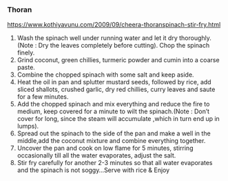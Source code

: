 ### Thoran
https://www.kothiyavunu.com/2009/09/cheera-thoranspinach-stir-fry.html

1. Wash the spinach well under running water and let it dry thoroughly. (Note : Dry the leaves completely before cutting). Chop the spinach finely.
2. Grind coconut, green chillies, turmeric powder and cumin into a coarse paste.
3. Combine the chopped spinach with some salt and keep aside.
4. Heat the oil in pan and splutter mustard seeds, followed by rice, add sliced shallots, crushed garlic, dry red chillies, curry leaves and saute for a few minutes.
5. Add the chopped spinach and mix everything and reduce the fire to medium, keep covered for a minute to wilt the spinach.(Note : Don’t cover for long, since the steam will accumulate ,which in turn end up in lumps).
6. Spread out the spinach to the side of the pan and make a well in the middle,add the coconut mixture and combine everything together.
7. Uncover the pan and cook on low flame for 5 minutes, stirring occasionally till all the water evaporates, adjust the salt.
8. Stir fry carefully for another 2-3 minutes so that all water evaporates and the spinach is not soggy…Serve with rice & Enjoy
